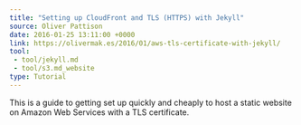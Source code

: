 ```yaml
---
title: "Setting up CloudFront and TLS (HTTPS) with Jekyll"
source: Oliver Pattison
date: 2016-01-25 13:11:00 +0000
link: https://olivermak.es/2016/01/aws-tls-certificate-with-jekyll/
tool:
 - tool/jekyll.md
 - tool/s3.md_website
type: Tutorial
---
```

This is a guide to getting set up quickly and cheaply to host a static website on Amazon Web Services with a TLS certificate.
